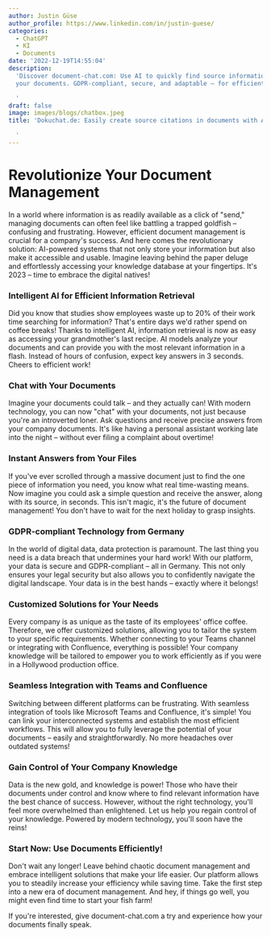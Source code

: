 ```yaml
---
author: Justin Güse
author_profile: https://www.linkedin.com/in/justin-guese/
categories:
  - ChatGPT
  - KI
  - Documents
date: '2022-12-19T14:55:04'
description:
  'Discover document-chat.com: Use AI to quickly find source information in
  your documents. GDPR-compliant, secure, and adaptable – for efficient work!

  '
draft: false
image: images/blogs/chatbox.jpeg
title: 'Dokuchat.de: Easily create source citations in documents with AI

  '
---
```


# Revolutionize Your Document Management

In a world where information is as readily available as a click of "send," managing documents can often feel like battling a trapped goldfish – confusing and frustrating. However, efficient document management is crucial for a company's success. And here comes the revolutionary solution: AI-powered systems that not only store your information but also make it accessible and usable. Imagine leaving behind the paper deluge and effortlessly accessing your knowledge database at your fingertips. It's 2023 – time to embrace the digital natives!

### Intelligent AI for Efficient Information Retrieval

Did you know that studies show employees waste up to 20% of their work time searching for information? That's entire days we'd rather spend on coffee breaks! Thanks to intelligent AI, information retrieval is now as easy as accessing your grandmother's last recipe. AI models analyze your documents and can provide you with the most relevant information in a flash. Instead of hours of confusion, expect key answers in 3 seconds. Cheers to efficient work!

### Chat with Your Documents

Imagine your documents could talk – and they actually can! With modern technology, you can now "chat" with your documents, not just because you're an introverted loner. Ask questions and receive precise answers from your company documents. It's like having a personal assistant working late into the night – without ever filing a complaint about overtime!

### Instant Answers from Your Files

If you've ever scrolled through a massive document just to find the one piece of information you need, you know what real time-wasting means. Now imagine you could ask a simple question and receive the answer, along with its source, in seconds. This isn't magic, it's the future of document management! You don't have to wait for the next holiday to grasp insights.

### GDPR-compliant Technology from Germany

In the world of digital data, data protection is paramount. The last thing you need is a data breach that undermines your hard work! With our platform, your data is secure and GDPR-compliant – all in Germany. This not only ensures your legal security but also allows you to confidently navigate the digital landscape. Your data is in the best hands – exactly where it belongs!

### Customized Solutions for Your Needs

Every company is as unique as the taste of its employees' office coffee. Therefore, we offer customized solutions, allowing you to tailor the system to your specific requirements. Whether connecting to your Teams channel or integrating with Confluence, everything is possible! Your company knowledge will be tailored to empower you to work efficiently as if you were in a Hollywood production office.

### Seamless Integration with Teams and Confluence

Switching between different platforms can be frustrating. With seamless integration of tools like Microsoft Teams and Confluence, it's simple! You can link your interconnected systems and establish the most efficient workflows. This will allow you to fully leverage the potential of your documents – easily and straightforwardly. No more headaches over outdated systems!

### Gain Control of Your Company Knowledge

Data is the new gold, and knowledge is power! Those who have their documents under control and know where to find relevant information have the best chance of success. However, without the right technology, you'll feel more overwhelmed than enlightened. Let us help you regain control of your knowledge. Powered by modern technology, you'll soon have the reins!

### Start Now: Use Documents Efficiently!

Don't wait any longer! Leave behind chaotic document management and embrace intelligent solutions that make your life easier. Our platform allows you to steadily increase your efficiency while saving time. Take the first step into a new era of document management. And hey, if things go well, you might even find time to start your fish farm!

If you're interested, give document-chat.com a try and experience how your documents finally speak.
